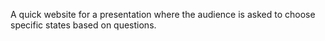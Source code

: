 A quick website for a presentation where the audience is asked to choose specific states based on questions.